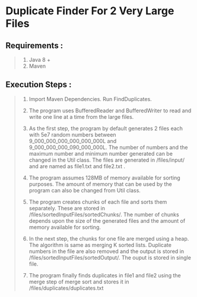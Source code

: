 # Duplicate Finder For 2 Very Large Files

## Requirements :

>
> 1. Java 8 +
> 2. Maven
>

## Execution Steps :

>
>1. Import Maven Dependencies. Run FindDuplicates.
>
>2. The program uses BufferedReader and BufferedWriter to read and write one
>line at a time from the large files.
>
>3. As the first step, the program by default generates 2 files each with 5e7 random numbers between 9_000_000_000_000_000_000L and 9_000_000_000_090_000_000L. The number of numbers and the maximum number and minimum number generated can be changed in the Util class. The files are generated in /files/input/ and are named as file1.txt and file2.txt . 
>
>4. The program assumes 128MB of memory available for sorting purposes. The amount of memory that can be used by the program can also be changed from Util class.
>
>5. The program creates chunks of each file and sorts them separately. These are stored in /files/sortedInputFiles/sortedChunks/. The number of chunks depends upon the size of the generated files and the amount of memory available for sorting.
>
>6. In the next step, the chunks for one file are merged using a heap. The algorithm is same as merging K sorted lists. Duplicate numbers in the file are also removed and the output is stored in 
/files/sortedInputFiles/sortedOutput/. The ouput is stored in single file. 
>
>7. The program finally finds duplicates in file1 and file2 using the merge step of merge sort and stores it in /files/duplicates/duplicates.txt

